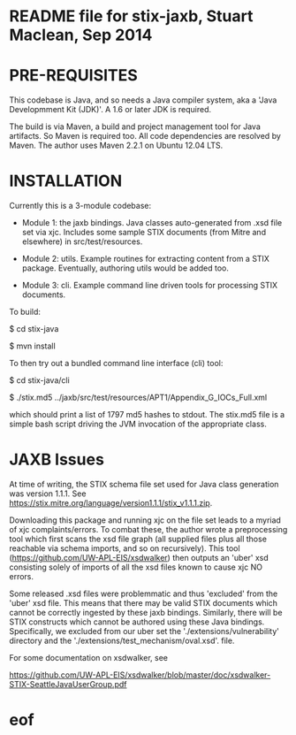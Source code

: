 README file for stix-jaxb, Stuart Maclean, Sep 2014
===================================================

PRE-REQUISITES
==============

This codebase is Java, and so needs a Java compiler system, aka a
'Java Developmment Kit (JDK)'.  A 1.6 or later JDK is required.

The build is via Maven, a build and project management tool for Java
artifacts. So Maven is required too.  All code dependencies are
resolved by Maven. The author uses Maven 2.2.1 on Ubuntu 12.04 LTS.

INSTALLATION
============

Currently this is a 3-module codebase:

* Module 1: the jaxb bindings.  Java classes auto-generated from .xsd
file set via xjc.  Includes some sample STIX documents (from Mitre and
elsewhere) in src/test/resources.

* Module 2: utils. Example routines for extracting content from a STIX package.  Eventually, authoring utils would be added too.

* Module 3: cli.  Example command line driven tools for processing STIX documents.

To build:

$ cd stix-java

$ mvn install

To then try out a bundled command line interface (cli) tool:

$ cd stix-java/cli

$ ./stix.md5 ../jaxb/src/test/resources/APT1/Appendix_G_IOCs_Full.xml

which should print a list of 1797 md5 hashes to stdout. The stix.md5
file is a simple bash script driving the JVM invocation of the
appropriate class.

JAXB Issues
===========

At time of writing, the STIX schema file set used for Java class
generation was version 1.1.1.  See
https://stix.mitre.org/language/version1.1.1/stix_v1.1.1.zip.

Downloading this package and running xjc on the file set leads to a
myriad of xjc complaints/errors.  To combat these, the author wrote a
preprocessing tool which first scans the xsd file graph (all supplied
files plus all those reachable via schema imports, and so on
recursively).  This tool (https://github.com/UW-APL-EIS/xsdwalker)
then outputs an 'uber' xsd consisting solely of imports of all the xsd
files known to cause xjc NO errors.  

Some released .xsd files were problemmatic and thus 'excluded' from
the 'uber' xsd file.  This means that there may be valid STIX
documents which cannot be correctly ingested by these jaxb bindings.
Similarly, there will be STIX constructs which cannot be authored
using these Java bindings.  Specifically, we excluded from our uber
set the './extensions/vulnerability' directory and the
'./extensions/test_mechanism/oval.xsd'. file.

For some documentation on xsdwalker, see

https://github.com/UW-APL-EIS/xsdwalker/blob/master/doc/xsdwalker-STIX-SeattleJavaUserGroup.pdf

# eof
